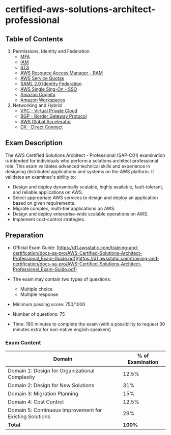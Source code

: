 # certified-aws-solutions-architect-professional

## Table of Contents

1. Permissions, Identity and Federation
    - [MFA](1-identity/mfa.md)
    - [IAM](1-identity/iam.md)
    - [STS](1-identity/sts.md)
    - [AWS Resource Access Manager - RAM](1-identity/ram.md)
    - [AWS Service Quotas](1-identity/service-quotas.md)
    - [SAML 2.0 Identity Federation](1-identity/saml.md)
    - [AWS Single Sing-On - SSO](1-identity/sso.md)
    - [Amazon Cognito](1-identity/cognito.md)
    - [Amazon Workspaces](1-identity/workspaces.md)
2. Networking and Hybrid
    - [VPC - Virtual Private Cloud](2-networking/vpc.md)
    - [BGP - Border Gateway Protocol](2-networking/bgp.md)
    - [AWS Global Accelerator](2-networking/global-accelerator.md)
    - [DX - Direct Connect](2-networking/direct-connect.md)

## Exam Description

The AWS Certified Solutions Architect - Professional (SAP-C01) examination is intended for individuals who perform a solutions architect professional role. This exam validates advanced technical skills and experience in designing distributed applications and systems on the AWS platform.
It validates an examinee's ability to:
- Design and deploy dynamically scalable, highly available, fault-tolerant, and reliable applications on AWS.
- Select appropriate AWS services to design and deploy an application based on given requirements.
- Migrate complex, multi-tier applications on AWS.
- Design and deploy enterprise-wide scalable operations on AWS.
- Implement cost-control strategies.

## Preparation

- Official Exam Guide: [https://d1.awsstatic.com/training-and-certification/docs-sa-pro/AWS-Certified-Solutions-Architect-Professional_Exam-Guide.pdf](https://d1.awsstatic.com/training-and-certification/docs-sa-pro/AWS-Certified-Solutions-Architect-Professional_Exam-Guide.pdf)

- The exam may contain two types of questions:
    - Multiple choice
    - Multiple response

- Minimum passing score: 750/1000
- Number of questions: 75
- Time: 190 minutes to complete the exam (with a possibility to request 30 minutes extra for non-native english speakers)

### Exam Content

| **Domain**                                              | **% of Examination** |
|---------------------------------------------------------|----------------------|
| Domain 1: Design for Organizational Complexity          | 12.5%                |
| Domain 2: Design for New Solutions                      | 31%                  |
| Domain 3: Migration Planning                            | 15%                  |
| Domain 4: Cost Control                                  | 12.5%                |
| Domain 5: Continuous Improvement for Existing Solutions | 29%                  |
| **Total**                                               | **100%**             |

